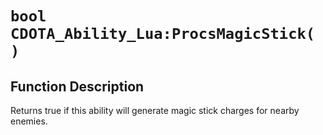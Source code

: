 # `bool CDOTA_Ability_Lua:ProcsMagicStick( )`
## Function Description
Returns true if this ability will generate magic stick charges for nearby enemies.

